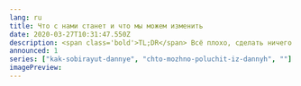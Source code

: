 ```yaml
---
lang: ru
title: Что с нами станет и что мы можем изменить
date: 2020-03-27T10:31:47.550Z
description: <span class='bold'>TL;DR</span> Всё плохо, сделать ничего нельзя. Сорян. Ну а за деталями — велкам!
announced: 1
series: ["kak-sobirayut-dannye", "chto-mozhno-poluchit-iz-dannyh", ""]
imagePreview:
---
```

